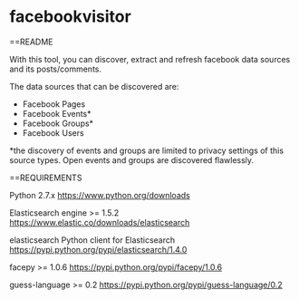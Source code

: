 # facebookvisitor

==README

With this tool, you can discover, extract and refresh facebook data sources and its posts/comments. 

The data sources that can be discovered are:
- Facebook Pages
- Facebook Events*
- Facebook Groups*
- Facebook Users

*the discovery of events and groups are limited to privacy settings of this source types. Open events and groups are discovered flawlessly.

==REQUIREMENTS

Python 2.7.x
https://www.python.org/downloads

Elasticsearch engine >= 1.5.2
https://www.elastic.co/downloads/elasticsearch

elasticsearch Python client for Elasticsearch
https://pypi.python.org/pypi/elasticsearch/1.4.0

facepy >= 1.0.6
https://pypi.python.org/pypi/facepy/1.0.6

guess-language >= 0.2
https://pypi.python.org/pypi/guess-language/0.2